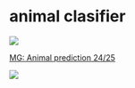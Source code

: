# animal clasifier


![](https://t4.ftcdn.net/jpg/01/58/67/89/360_F_158678954_qjmDZePFwUQvbWDXvsbkFXbgPVWsJRs0.jpg)

[MG: Animal prediction 24/25](https://www.kaggle.com/competitions/mg-animal-prediction-24-25)

![](https://cdn.hashnode.com/res/hashnode/image/upload/v1622730874517/3g7G6Hv-W.jpeg)

